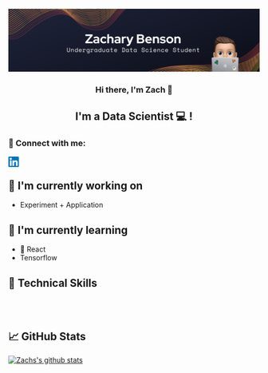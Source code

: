 <p align="center">
  <a href="" target="_blank" rel="noreferrer"><img src="https://github.com/zacharybenson/zacharybenson/blob/main/1.png" alt="my banner"></a>
</p>

<h3 align="center">
Hi there, I'm Zach 👋
</h3>

<h2 align="center">
I'm a Data Scientist 💻 !
</h2> 

<!-- I love the entire process of developing creative websites. I love the challenge of finding caches and spending time to meet new people. Learning how people hide things and where people are likely to look. -->

### 🤝 Connect with me:

<a href="https://www.linkedin.com/in/zacharybenson/"><img align="left" src="https://github.com/zacharybenson/zacharybenson/blob/main/linkedin.png" alt="Zachary Benson | LinkedIn" width="21px"/></a>
<br>

## 🔭 I'm currently working on

- Experiment + Application

## 🌱 I'm currently learning

- 📱 React 
-  Tensorflow

## 💼 Technical Skills

<!-- ![](https://img.shields.io/badge/Code-React-informational?style=flat&logo=react&color=61DAFB)
![](https://img.shields.io/badge/Code-Redux-informational?style=flat&logo=Redux&color=764ABC)
![](https://img.shields.io/badge/Code-JavaScript-informational?style=flat&logo=JavaScript&color=F7DF1E)
![](https://img.shields.io/badge/Code-Ruby-informational?style=flat&logo=Ruby&color=CC342D)
![](https://img.shields.io/badge/Code-Ruby_on_Rails-informational?style=flat&logo=Ruby-On-Rails&color=CC0000)
![](https://img.shields.io/badge/Code-HTML5-informational?style=flat&logo=HTML5&color=E34F26)
![](https://img.shields.io/badge/Code-PostgreSQL-informational?style=flat&logo=PostgreSQL&color=336791)
![](https://img.shields.io/badge/Code-SQLite-informational?style=flat&logo=SQLite&color=003B57)
![](https://img.shields.io/badge/Code-Python-informational?style=flat&logo=Python&color=003B57) -->

</br>

<!-- ![](https://img.shields.io/badge/Style-Bootstrap-informational?style=flat&logo=Bootstrap&color=7952B3)
![](https://img.shields.io/badge/Style-CSS3-informational?style=flat&logo=CSS3&color=1572B6)
![](https://img.shields.io/badge/Style-styled--components-informational?style=flat&logo=styled-components&color=DB7093)
![](https://img.shields.io/badge/Style-Material--UI-informational?style=flat&logo=Material-UI&color=0081CB) -->


</br>

<!-- ![](https://img.shields.io/badge/Tools-Figma-informational?style=flat&logo=Figma&color=F24E1E)
![](https://img.shields.io/badge/Tools-NPM-informational?style=flat&logo=NPM&color=CB3837)
![](https://img.shields.io/badge/Tools-Yarn-informational?style=flat&logo=Yarn&color=2C8EBB)
![](https://img.shields.io/badge/Tools-Postman-informational?style=flat&logo=Postman&color=FF6C37)
![](https://img.shields.io/badge/Tools-Heroku-informational?style=flat&logo=Heroku&color=430098)
![](https://img.shields.io/badge/Tools-Netlify-informational?style=flat&logo=netlify&color=00C7B7)
![](https://img.shields.io/badge/Tools-Git-informational?style=flat&logo=Git&color=F05032)
![](https://img.shields.io/badge/Tools-GitHub-informational?style=flat&logo=GitHub&color=181717) -->

## 📈 GitHub Stats 

[![Zachs's github stats](https://github-readme-stats.vercel.app/api?username=zacharybenson)](https://github.com/zacharybenson)
